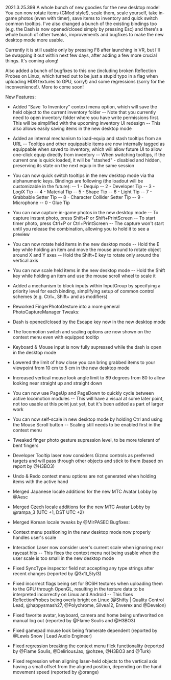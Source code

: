 2021.3.25.399
A whole bunch of new goodies for the new desktop mode! You can now rotate items (GMod style!), scale them, scale yourself, take in-game photos (even with timer), save items to inventory and quick switch common tooltips. I've also changed a bunch of the existing bindings too (e.g. the Dash is now opened/closed simply by pressing Esc) and there's a whole bunch of other tweaks, improvements and bugfixes to make the new desktop mode more usable.

Currently it is still usable only by pressing F8 after launching in VR, but I'll be swapping it out within next few days, after adding a few more crucial things. It's coming along!

Also added a bunch of bugfixes to this one (including broken Reflection Probes on Linux, which turned out to be just a stupid typo in a flag when uploading HDR textures to GPU, sorry!) and some regressions (sorry for the inconvenience!). More to come soon!

New Features:
- Added "Save To Inventory" context menu option, which will save the held object to the current inventory folder
-- Note that you currently need to open inventory folder where you have write permissions first. This will be simplified with the upcoming inventory UI redesign
-- This also allows easily saving items in the new desktop mode

- Added an internal mechanism to load-equip and stash tooltips from an URL
-- Tooltips and other equippable items are now internally tagged as equippable when saved to inventory, which will allow future UI to allow one-click equip directly from inventory
-- When switching tooltips, if the current one is quick loaded, it will be "stashed" - disabled and hidden, preserving its state on the next equip in the same session
- You can now quick switch tooltips in the new desktop mode via tha alphanumeric keys. Bindings are following (the loadout will be customizable in the future):
-- 1 - Dequip
-- 2 - Developer Tip
-- 3 - LogiX Tip
-- 4 - Material Tip
-- 5 - Shape Tip
-- 6 - Light Tip
-- 7 - Grabbable Setter Tip
-- 8 - Character Collider Setter Tip
-- 9 - Microphone
-- 0 - Glue Tip

- You can now capture in-game photos in the new desktop mode
-- To capture instant photo, press Shift+P or Shift+PrintScreen
-- To start timer photo, press Ctrl+P or Ctrl+PrintScreen
-- The capture won't start until you release the combination, allowing you to hold it to see a preview

- You can now rotate held items in the new desktop mode
-- Hold the E key while holding an item and move the mouse around to rotate object around X and Y axes
-- Hold the Shift+E key to rotate only around the vertical axis
- You can now scale held items in the new desktop mode
-- Hold the Shift key while holding an item and use the mouse scroll wheel to scale it

- Added a mechanism to block inputs within InputGroup by specifying a priority level for each binding, simplifying setup of common control schemes (e.g. Ctrl+<Key>, Shift+<Key> and <Key> as modifiers)
- Reworked FingerPhotoGesture into a more general PhotoCaptureManager
Tweaks:
- Dash is opened/closed by the Escape key now in the new desktop mode
- The locomotion switch and scaling options are now shown on the context menu even with equipped tooltip
- Keyboard & Mouse input is now fully supressed while the dash is open in the desktop mode
- Lowered the limit of how close you can bring grabbed items to your viewpoint from 10 cm to 5 cm in the new desktop mode
- Increased vertical mouse look angle limit to 89 degrees from 80 to allow looking near straight up and straight down
- You can now use PageUp and PageDown to quickly cycle between active locomotion modules
-- This will have a visual at some later point, not too usable at this point just yet, but it's been added as part of larger work
- You can now self-scale in new desktop mode by holding Ctrl and using the Mouse Scroll button
-- Scaling still needs to be enabled first in the context menu
- Tweaked finger photo gesture supression level, to be more tolerant of bent fingers
- Developer Tooltip laser now considers Gizmo controls as preferred targets and will pass through other objects and stick to them (based on report by @H3BO3)
- Undo & Redo context menu options are not generated when holding items with the active hand

- Merged Japanese locale additions for the new MTC Avatar Lobby by @Aesc
- Merged Czech locale additions for the new MTC Avatar Lobby by @rampa_3 (UTC +1, DST UTC +2)
- Merged Korean locale tweaks by @MirPASEC
Bugfixes:
- Context menu positioning in the new desktop mode now properly handles user's scale
- Interaction Laser now consider user's current scale when ignoring near raycast hits
-- This fixes the context menu not being usable when the user scale is too small in the new desktop mode
- Fixed SyncType inspector field not accepting any type strings after recent changes (reported by @3x1t_5tyl3)
- Fixed incorrect flags being set for BC6H textures when uploading them to the GPU through OpenGL, resulting in the texture data to be interpreted incorrectly on Linux and Android
-- This fixes ReflectionProbes being overly bright on Linux (@Shifty | Quality Control Lead, @happysmash27, @Polychrome, Silvea12, Enverex and @Develon)
- Fixed favorite avatar, keyboard, camera and home being unfavorited on manual log out (reported by @Flame Soulis and @H3BO3)
- Fixed gamepad mouse look being framerate dependent (reported by @Lewis Snow | Lead Audio Engineer)
- Fixed regression breaking the context menu flick functionality (reported by @Flame Soulis, @DeliriousJax, @ohzee, @H3BO3 and @Turk)
- Fixed regression when aligning laser-held objects to the vertical axis having a small offset from the aligned position, depending on the hand movement speed (reported by @orange)